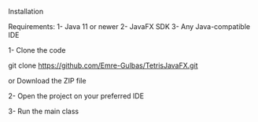 Installation

Requirements:
1- Java 11 or newer
2- JavaFX SDK
3- Any Java-compatible IDE

1- Clone the code

git clone https://github.com/Emre-Gulbas/TetrisJavaFX.git

or Download the ZIP file

2- Open the project on your preferred IDE

3- Run the main class
